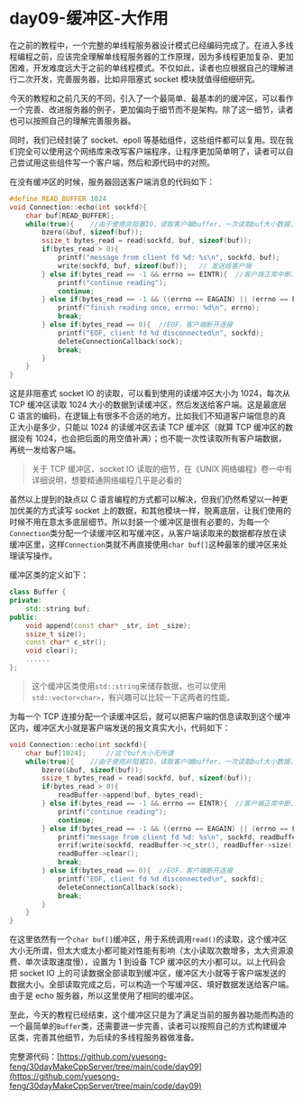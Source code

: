 # day09-缓冲区-大作用

在之前的教程中，一个完整的单线程服务器设计模式已经编码完成了。在进入多线程编程之前，应该完全理解单线程服务器的工作原理，因为多线程更加复杂、更加困难，开发难度远大于之前的单线程模式。不仅如此，读者也应根据自己的理解进行二次开发，完善服务器，比如非阻塞式 socket 模块就值得细细研究。

今天的教程和之前几天的不同，引入了一个最简单、最基本的的缓冲区，可以看作一个完善、改进服务器的例子，更加偏向于细节而不是架构。除了这一细节，读者也可以按照自己的理解完善服务器。

同时，我们已经封装了 socket、epoll 等基础组件，这些组件都可以复用。现在我们完全可以使用这个网络库来改写客户端程序，让程序更加简单明了，读者可以自己尝试用这些组件写一个客户端，然后和源代码中的对照。

在没有缓冲区的时候，服务器回送客户端消息的代码如下：

```cpp
#define READ_BUFFER 1024
void Connection::echo(int sockfd){
    char buf[READ_BUFFER];
    while(true){    //由于使用非阻塞IO，读取客户端buffer，一次读取buf大小数据，直到全部读取完毕
        bzero(&buf, sizeof(buf));
        ssize_t bytes_read = read(sockfd, buf, sizeof(buf));
        if(bytes_read > 0){
            printf("message from client fd %d: %s\n", sockfd, buf);
            write(sockfd, buf, sizeof(buf));   // 发送给客户端
        } else if(bytes_read == -1 && errno == EINTR){  //客户端正常中断、继续读取
            printf("continue reading");
            continue;
        } else if(bytes_read == -1 && ((errno == EAGAIN) || (errno == EWOULDBLOCK))){//非阻塞IO，这个条件表示数据全部读取完毕
            printf("finish reading once, errno: %d\n", errno);
            break;
        } else if(bytes_read == 0){  //EOF，客户端断开连接
            printf("EOF, client fd %d disconnected\n", sockfd);
            deleteConnectionCallback(sock);
            break;
        }
    }
}
```

这是非阻塞式 socket IO 的读取，可以看到使用的读缓冲区大小为 1024，每次从 TCP 缓冲区读取 1024 大小的数据到读缓冲区，然后发送给客户端。这是最底层 C 语言的编码，在逻辑上有很多不合适的地方。比如我们不知道客户端信息的真正大小是多少，只能以 1024 的读缓冲区去读 TCP 缓冲区（就算 TCP 缓冲区的数据没有 1024，也会把后面的用空值补满）；也不能一次性读取所有客户端数据，再统一发给客户端。

> 关于 TCP 缓冲区、socket IO 读取的细节，在《UNIX 网络编程》卷一中有详细说明，想要精通网络编程几乎是必看的

虽然以上提到的缺点以 C 语言编程的方式都可以解决，但我们仍然希望以一种更加优美的方式读写 socket 上的数据，和其他模块一样，脱离底层，让我们使用的时候不用在意太多底层细节。所以封装一个缓冲区是很有必要的，为每一个`Connection`类分配一个读缓冲区和写缓冲区，从客户端读取来的数据都存放在读缓冲区里，这样`Connection`类就不再直接使用`char buf[]`这种最笨的缓冲区来处理读写操作。

缓冲区类的定义如下：

```cpp
class Buffer {
private:
    std::string buf;
public:
    void append(const char* _str, int _size);
    ssize_t size();
    const char* c_str();
    void clear();
    ......
};
```

> 这个缓冲区类使用`std::string`来储存数据，也可以使用`std::vector<char>`，有兴趣可以比较一下这两者的性能。

为每一个 TCP 连接分配一个读缓冲区后，就可以把客户端的信息读取到这个缓冲区内，缓冲区大小就是客户端发送的报文真实大小，代码如下：

```cpp
void Connection::echo(int sockfd){
    char buf[1024];     //这个buf大小无所谓
    while(true){    //由于使用非阻塞IO，读取客户端buffer，一次读取buf大小数据，直到全部读取完毕
        bzero(&buf, sizeof(buf));
        ssize_t bytes_read = read(sockfd, buf, sizeof(buf));
        if(bytes_read > 0){
            readBuffer->append(buf, bytes_read);
        } else if(bytes_read == -1 && errno == EINTR){  //客户端正常中断、继续读取
            printf("continue reading");
            continue;
        } else if(bytes_read == -1 && ((errno == EAGAIN) || (errno == EWOULDBLOCK))){//非阻塞IO，这个条件表示数据全部读取完毕
            printf("message from client fd %d: %s\n", sockfd, readBuffer->c_str());
            errif(write(sockfd, readBuffer->c_str(), readBuffer->size()) == -1, "socket write error");
            readBuffer->clear();
            break;
        } else if(bytes_read == 0){  //EOF，客户端断开连接
            printf("EOF, client fd %d disconnected\n", sockfd);
            deleteConnectionCallback(sock);
            break;
        }
    }
}
```

在这里依然有一个`char buf[]`缓冲区，用于系统调用`read()`的读取，这个缓冲区大小无所谓，但太大或太小都可能对性能有影响（太小读取次数增多，太大资源浪费、单次读取速度慢），设置为 1 到设备 TCP 缓冲区的大小都可以。以上代码会把 socket IO 上的可读数据全部读取到缓冲区，缓冲区大小就等于客户端发送的数据大小。全部读取完成之后，可以构造一个写缓冲区、填好数据发送给客户端。由于是 echo 服务器，所以这里使用了相同的缓冲区。

至此，今天的教程已经结束，这个缓冲区只是为了满足当前的服务器功能而构造的一个最简单的`Buffer`类，还需要进一步完善，读者可以按照自己的方式构建缓冲区类，完善其他细节，为后续的多线程服务器做准备。

完整源代码：[https://github.com/yuesong-feng/30dayMakeCppServer/tree/main/code/day09](https://github.com/yuesong-feng/30dayMakeCppServer/tree/main/code/day09)

